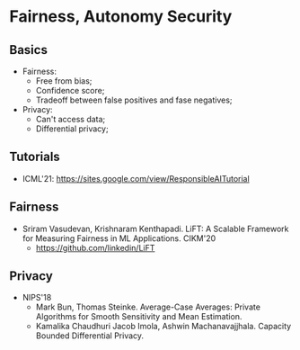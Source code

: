 # Fairness, Autonomy Security

## Basics
- Fairness:
	- Free from bias;
	- Confidence score;
	- Tradeoff between false positives and fase negatives;
- Privacy:
	- Can't access data;
	- Differential privacy;

## Tutorials
- ICML'21: https://sites.google.com/view/ResponsibleAITutorial

## Fairness
- Sriram Vasudevan, Krishnaram Kenthapadi. LiFT: A Scalable Framework for Measuring Fairness in ML Applications. CIKM'20
	- https://github.com/linkedin/LiFT

## Privacy
- NIPS'18
	- Mark Bun, Thomas Steinke. Average-Case Averages: Private Algorithms for Smooth Sensitivity and Mean Estimation.
	- Kamalika Chaudhuri Jacob Imola, Ashwin Machanavajjhala. Capacity Bounded Differential Privacy.